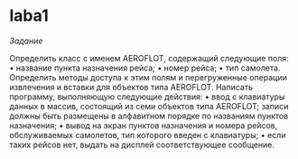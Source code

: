 # laba1

*Задание*

Определить класс с именем AEROFLOT, содержащий следующие поля:
•	название пункта назначения рейса;
•	номер рейса;
•	тип самолета.
Определить методы доступа к этим полям и перегруженные операции извлечения и вставки для объектов типа AEROFLOT.
Написать программу, выполняющую следующие действия:
•	ввод с клавиатуры данных в массив, состоящий из семи объектов типа AEROFLOT; записи должны быть размещены в алфавитном порядке по названиям пунктов назначения;
•	вывод на экран пунктов назначения и номера рейсов, обслуживаемых самолетов, тип которого введен с клавиатуры;
•	если таких рейсов нет, выдать на дисплей соответствующее сообщение.
